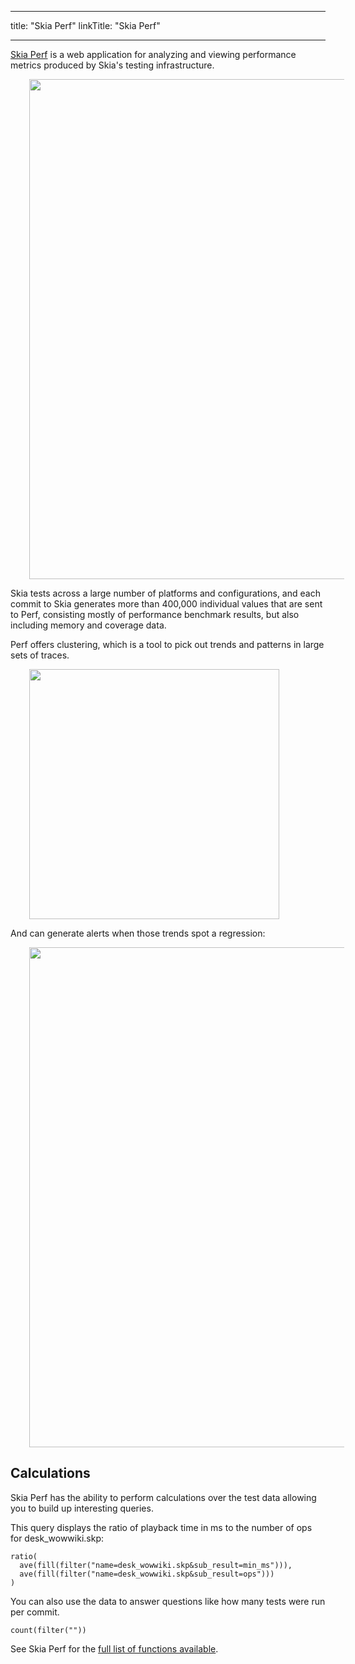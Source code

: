 
---
title: "Skia Perf"
linkTitle: "Skia Perf"

---


[Skia Perf](https://perf.skia.org) is a web application for analyzing and
viewing performance metrics produced by Skia's testing infrastructure.

<img src=Perf.png style="margin-left:30px" align="left" width="800"/> <br clear="left">

Skia tests across a large number of platforms and configurations, and each
commit to Skia generates more than 400,000 individual values that are sent to
Perf, consisting mostly of performance benchmark results, but also including
memory and coverage data.

Perf offers clustering, which is a tool to pick out trends and patterns in large sets of traces.

<img src=Cluster.png style="margin-left:30px" align="left" width="400"/> <br clear="left">

And can generate alerts when those trends spot a regression:

<img src=Regression.png style="margin-left:30px" align="left" width="800"/> <br clear="left">


## Calculations

Skia Perf has the ability to perform calculations over the test data
allowing you to build up interesting queries.

This query displays the ratio of playback time in ms to the number of ops for desk\_wowwiki.skp:

    ratio(
      ave(fill(filter("name=desk_wowwiki.skp&sub_result=min_ms"))),
      ave(fill(filter("name=desk_wowwiki.skp&sub_result=ops")))
    )

You can also use the data to answer questions like how many tests were run per commit.

    count(filter(""))

See Skia Perf for the [full list of functions available](https://perf.skia.org/help/).


